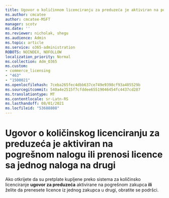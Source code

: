 ```yaml
---
title: Ugovor o količinnom licenciranju za preduzeća je aktiviran na pogrešnom nalogu
ms.author: cmcatee
author: cmcatee-MSFT
manager: scotv
ms.date: ''
ms.reviewer: nicholak, shegu
ms.audience: Admin
ms.topic: article
ms.service: o365-administration
ROBOTS: NOINDEX, NOFOLLOW
localization_priority: Normal
ms.collection: Adm_O365
ms.custom:
- commerce_licensing
- "463"
- "1500021"
ms.openlocfilehash: 7ceba265fec4dbb637ce749e9398cf93a405529b
ms.sourcegitcommit: 540a4e2515f7cfddee65519046454fc4437cd287
ms.translationtype: MT
ms.contentlocale: sr-Latn-RS
ms.lasthandoff: 08/01/2021
ms.locfileid: "53688808"
---
```

# <a name="volume-licensing-enterprise-agreement-activated-on-the-wrong-account-or-transferring-licenses-from-one-account-to-another"></a>Ugovor o količinskog licenciranju za preduzeća je aktiviran na pogrešnom nalogu ili prenosi licence sa jednog naloga na drugi

Ako otkrijete da su pretplate kupljene preko sistema za količinsko licenciranje **ugovor za preduzeća** aktivirane na pogrešnom zakupca **ili** želite da prenesete licence iz jednog zakupca u drugi, obratite se  podršci. [](https://go.microsoft.com/fwlink/p/?linkid=518322)